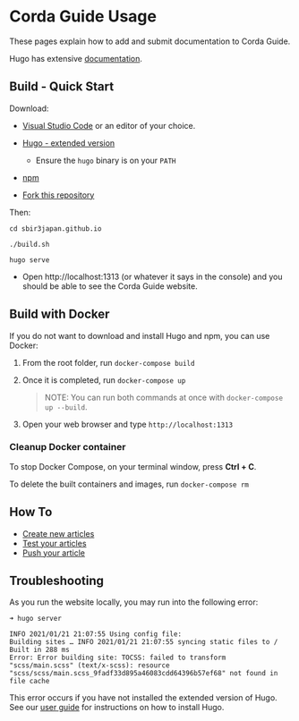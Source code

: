 #  Corda Guide Usage

These pages explain how to add and submit documentation to Corda Guide.

Hugo has extensive [documentation](https://gohugo.io/getting-started/quick-start/).


## Build - Quick Start

Download:

* [Visual Studio Code](https://code.visualstudio.com/) or an editor of your choice.
* [Hugo - extended version](https://github.com/gohugoio/hugo/releases)
  * Ensure the `hugo` binary is on your `PATH`
* [npm](https://nodejs.org/en/download/) 
    
* [Fork this repository](https://guides.github.com/activities/forking/)

Then:

```
cd sbir3japan.github.io

./build.sh

hugo serve
```

* Open http://localhost:1313 (or whatever it says in the console) and you should be able to see the Corda Guide website.

## Build with Docker
If you do not want to download and install Hugo and npm, you can use Docker:

1. From the root folder, run `docker-compose build`
  
2. Once it is completed, run `docker-compose up`

   > NOTE: You can run both commands at once with `docker-compose up --build`.

3. Open your web browser and type `http://localhost:1313` 

### Cleanup Docker container

To stop Docker Compose, on your terminal window, press **Ctrl + C**. 

To delete the built containers and images, run `docker-compose rm`

## How To

* [Create new articles](creating-article.md)
* [Test your articles](testing-article.md)
* [Push your article](pushing-article.md)

## Troubleshooting

As you run the website locally, you may run into the following error:

```
➜ hugo server

INFO 2021/01/21 21:07:55 Using config file: 
Building sites … INFO 2021/01/21 21:07:55 syncing static files to /
Built in 288 ms
Error: Error building site: TOCSS: failed to transform "scss/main.scss" (text/x-scss): resource "scss/scss/main.scss_9fadf33d895a46083cdd64396b57ef68" not found in file cache
```

This error occurs if you have not installed the extended version of Hugo.
See our [user guide](https://www.docsy.dev/docs/getting-started/) for instructions on how to install Hugo.

